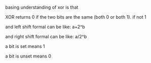  basing understanding of xor is that

XOR returns 0 if the two bits are the same (both 0 or both 1). if not 1

and left shift formal can be like: a+2^b

and right shift formal can be like: a/2^b

a bit is set means 1

a bit is unset means 0